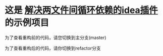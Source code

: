 # 这是 [解决两文件间循环依赖的idea插件](https://github.com/Jlm-team/cycle-tool) 的示例项目
为了查看重构前的代码，请您切换到主分支(master)

为了查看重构后的代码，请你切换到refactor分支